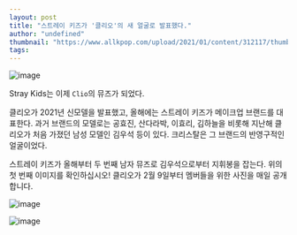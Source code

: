 ```yaml
---
layout: post
title: "스트레이 키즈가 '클리오'의 새 얼굴로 발표했다."
author: "undefined"
thumbnail: "https://www.allkpop.com/upload/2021/01/content/312117/thumb/1612145827-20210131-skz.jpg"
tags: 
---
```



![image](https://www.allkpop.com/upload/2021/01/content/312117/1612145827-20210131-skz.jpg)

Stray Kids는 이제 `Clio`의 뮤즈가 되었다.

클리오가 2021년 신모델을 발표했고, 올해에는 스트레이 키즈가 메이크업 브랜드를 대표한다. 과거 브랜드의 모델로는 공효진, 산다라박, 이효리, 김하늘을 비롯해 지난해 클리오가 처음 가졌던 남성 모델인 김우석 등이 있다. 크리스탈은 그 브랜드의 반영구적인 얼굴이었다.

스트레이 키즈가 올해부터 두 번째 남자 뮤즈로 김우석으로부터 지휘봉을 잡는다. 위의 첫 번째 이미지를 확인하십시오! 클리오가 2월 9일부터 멤버들을 위한 사진을 매일 공개합니다.

![image](https://www.allkpop.com/upload/2021/01/content/312122/1612146162-1.jfif)

![image](https://www.allkpop.com/upload/2021/01/content/312120/1612146052-1.jpg)